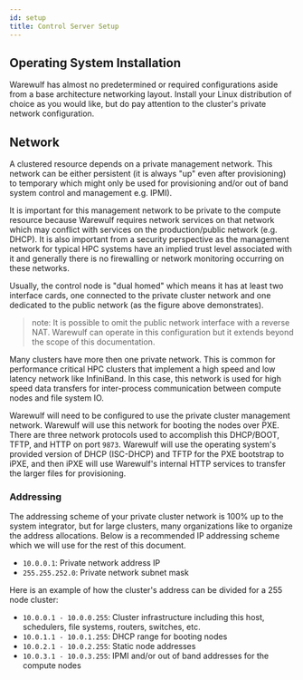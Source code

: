 ```yaml
---
id: setup
title: Control Server Setup
---
```


## Operating System Installation

Warewulf has almost no predetermined or required configurations aside from a base architecture networking layout. Install your Linux distribution of choice as you would like, but do pay attention to the cluster's private network configuration.

## Network

A clustered resource depends on a private management network. This network can be either persistent (it is always "up" even after provisioning) to temporary which might only be used for provisioning and/or out of band system control and management e.g. IPMI).

It is important for this management network to be private to the compute resource because Warewulf requires network services on that network which may conflict with services on the production/public network (e.g. DHCP). It is also important from a security perspective as the management network for typical HPC systems have an implied trust level associated with it and generally there is no firewalling or network monitoring occurring on these networks.

Usually, the control node is "dual homed" which means it has at least two interface cards, one connected to the private cluster network and one dedicated to the public network (as the figure above demonstrates).

> note: It is possible to omit the public network interface with a reverse NAT. Warewulf can operate in this configuration but it extends beyond the scope of this documentation.

Many clusters have more then one private network. This is common for performance critical HPC clusters that implement a high speed and low latency network like InfiniBand. In this case, this network is used for high speed data transfers for inter-process communication between compute nodes and file system IO.

Warewulf will need to be configured to use the private cluster management network. Warewulf will use this network for booting the nodes over PXE. There are three network protocols used to accomplish this DHCP/BOOT, TFTP, and HTTP on port `9873`. Warewulf will use the operating system's provided version of DHCP (ISC-DHCP) and TFTP for the PXE bootstrap to iPXE, and then iPXE will use Warewulf's internal HTTP services to transfer the larger files for provisioning.

### Addressing

The addressing scheme of your private cluster network is 100% up to the system integrator, but for large clusters, many organizations like to organize the address allocations. Below is a recommended IP addressing scheme which we will use for the rest of this document.

- `10.0.0.1`: Private network address IP
- `255.255.252.0`: Private network subnet mask

Here is an example of how the cluster's address can be divided for a 255 node cluster:

- `10.0.0.1 - 10.0.0.255`: Cluster infrastructure including this host, schedulers, file systems, routers, switches, etc.
- `10.0.1.1 - 10.0.1.255`: DHCP range for booting nodes
- `10.0.2.1 - 10.0.2.255`: Static node addresses
- `10.0.3.1 - 10.0.3.255`: IPMI and/or out of band addresses for the compute nodes
